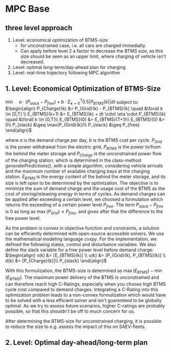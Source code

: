 # MPC Base

## three level approach

1. Level: economical optimization of BTMS-size
    - for unconstrained case, i.e. all cars are charged immediatly. 
    - Can apply before level 2 a factor to decrease the BTMS size, as this size should be seen as an upper limit, where charging of vehicle isn't decreased.
2. Level: optimal long-term/day-ahead plan for charging
3. Level: real-time trajectory following MPC algorithm

## 1. Level: Economical Optimization of BTMS-Size

$\begin{equation} 
\min \quad a \cdot (P_{slack} - P_{free}) + b \cdot \Sigma_{k=0}^{T} 0.5 |P_{BTMS}(k)|dt 
\end{equation}$
subject to:
$\begin{align} 
P_{Charge}(k) &= P_{Grid}(k) - P_{BTMS}(k) \quad &\forall k \in [0,T]  \\
E_{BTMS}(k+1) &= E_{BTMS}(k) + dt \cdot \eta \cdot P_{BTMS}(k) \quad &\forall k \in [0,T]\\ 
E_{BTMS}(0) &= E_{BTMS}(T+1)\\
E_{BTMS}(0) &= 0\\
P_{slack} &\geq \max(P_{Grid}(k))\\
P_{slack} &\geq P_{free}
\end{align}$

where $a$ is the demand charge per day, $b$ is the BTMS cost per cycle. $P_{Grid}$ is the power withdrawal from the electric grid, $P_{BTMS}$ is the power to/from the behind the meter storage and $P_{Charge}$ is the unconstrained power flow of the charging station, which is determined in the class-method *generatePredictions()*, with a simple algorithm, considering vehicle arrivals and the maximum number of available charging bays at the charging station. $E_{BTMS}$ is the energy content of the behind the meter storage, and its size is left open to be determined by the optimization. The objective is to minimize the sum of demand charge and the usage cost of the BTMS as the cost of storing/releasing energy in terms of cycles. As demand charges can be applied after exceeding a certain level, we choosed a formulation which returns the exceeding of a certain power level $P_{free}$. The term $P_{slack} - P_{free}$ is 0 as long as $\max(P_{Grid}) \leq P_{free}$, and gives after that the difference to the free power level. 

As the problem is convex in objective function and constraints, a solution can be efficiently determined with open-source accessible solvers. We use the mathematical modeling language *cvxpy*. For the implementation, we defined the following states, control and disturbance variables. We also define the slack variable for a free power level before demand charge:
$\begin{align}
x(k) &= [E_{BTMS}(k)] \\
u(k) &= [P_{Grid}(k), P_{BTMS}(k)] \\
d(k) &= [P_{Charge}(k)]\\
P_{slack}
\end{align}$

With this formulization, the BTMS-size is determined as $\max(E_{BTMS}) - \min(E_{BTMS})$. The maximum power delivery of the BTMS is unconstrained and can therefore reach high C-Ratings, especially when you choose high BTMS cycle cost compared to demand charges. Integrating a C-Rating into this optimization problem leads to a non-convex formulization which would have to be solved with a less efficient solver and isn't guarenteed to be globally optimal. As we try to assess future scenarios, higher C-ratings are probably possible, so that this shouldn't be off to much concern for us. 

After determining the BTMS-size for unconstrained charging, it is possible to reduce the size to e.g. assess the impact of this on SAEV-fleets.

## 2. Level: Optimal day-ahead/long-term plan
